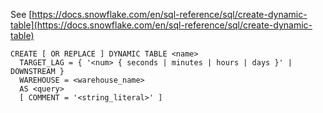 See [https://docs.snowflake.com/en/sql-reference/sql/create-dynamic-table](https://docs.snowflake.com/en/sql-reference/sql/create-dynamic-table)
```
CREATE [ OR REPLACE ] DYNAMIC TABLE <name>
  TARGET_LAG = { '<num> { seconds | minutes | hours | days }' | DOWNSTREAM }
  WAREHOUSE = <warehouse_name>
  AS <query>
  [ COMMENT = '<string_literal>' ]
```
